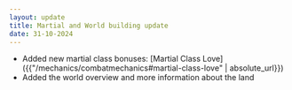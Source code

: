 ```yaml
---
layout: update
title: Martial and World building update
date: 31-10-2024
---
```


- Added new martial class bonuses: [Martial Class Love]({{"/mechanics/combatmechanics#martial-class-love" | absolute_url}})
- Added the world overview and more information about the land
